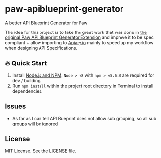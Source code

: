 # paw-apiblueprint-generator

A better API Blueprint Generator for Paw

The idea for this project is to take the great work that was done in [the original Paw API Blueprint Generator Extension](https://github.com/sumia01/Paw-APIBlueprintGenerator) and improve it to be spec compliant + allow importing to [Apiary.io](https://apiary.io) mainly to speed up my workflow when designing API Specifications.

## 🔥 Quick Start

 1. Install [Node.js and NPM](https://nodejs.org). `Node > v8` with `npm > v5.6.0` are required for dev / building.
 2. Run `npm install` within the project root directory in Terminal to install dependencies.

## Issues

* As far as I can tell API Bueprint does not allow sub grouping, so all sub groups will be ignored

## License

MIT License. See the [LICENSE](LICENSE) file.